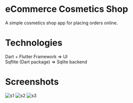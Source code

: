 # eCommerce Cosmetics Shop

A simple cosmetics shop app for placing orders online.

# Technologies

Dart + Flutter Framework => UI  
Sqflite (Dart package) => Sqlite backend

# Screenshots
![s1](https://user-images.githubusercontent.com/55505135/123232748-20a03600-d4e2-11eb-94b8-a3e3946538a8.png)
![s2](https://user-images.githubusercontent.com/55505135/123233699-f0a56280-d4e2-11eb-8e0c-a14617d27b54.png)
![s3](https://user-images.githubusercontent.com/55505135/123233681-ed11db80-d4e2-11eb-9207-51c588caa5d9.png)
